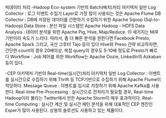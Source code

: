 빅데이터 처리
-Hadoop Eco-system 기반의 Batch(배치)처리 아키텍처 일반
    Log Collector : 로그 이벤트 수집기 Layer로 가장 많이 사용되는 것은 Apache Flume
    DB Collector : DB에 저장된 데이터를 간편하기 수집하기 위한 Apache Sqoop (Sql-to-Hadoop)
    Data Store : 분산 파일 시스템인 Apache Hadoop - HDFS
    Data Analysis : 데이터 분석을 위한 Apache Pig, Hive, Map/Reduce. 이 세가지는 M/R기반이라 속도가 느리다.
        따라서, 좀 더 빠른 분석을 원한다면 Facebook Presto, Apache Spark 그리고, 국산 그루터 Tajo 등이 있다
        Hive와 Preso 간략 비교하자면, 간단한 count의 경우 20배이상, 복잡 query의 경우도 5-10배 정도로 Presto가 빠르다
    Workflow : Job 제어를 위한 Workflow는 Apache Oozie, LinkedIn의 Azkaban 등이 있다.

-CEP 아키텍처 기반의 Real-time(실시간)처리 아키텍처 일반
    Log Collector : 이벤트를 실시간으로 수집하기 위해 Thrift 등 TCP기반으로 수집하기 위해 Apache Flume이 적당하다.
    Message Queue : 이벤트를 임시로 저장하기 위해 Apache Kafka를 사용한다.
    Real-time Pre-Processing : 실시간으로 전처리가 필요할 경우, Real-time Hadoop이라 불리는
    Twitter에서 만든 Apache Storm이 매우 효과적이다.
    Real-time Computing : 실시간 계산 및 실시간 패턴 분석을 위해 대표적인 CEP 엔진인 Esper가 많이 사용된다.
    상용의 솔루션도 사용하고 있는 제품이다.